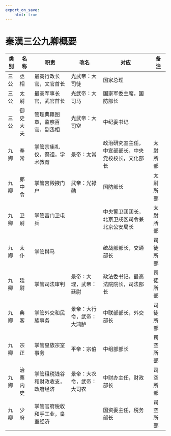 ```yaml
---
export_on_save:
    html: true
---
```


# 秦漢三公九卿概要

类别|名称|职责|改名|对应|备注
--|--|--|--|--|--
三公|丞相|最高行政长官，文官首长|光武帝：大司徒|国家总理|
三公|太尉|最高军事长官，武官首长|光武帝：大司马|国家军委主席，国防部长|
三公|御史大夫|管理典籍图章，监察百官，副丞相|光武帝：大司空|中纪委书记|
九卿|奉常|掌管宗庙礼仪，祭祖，学术教育|景帝：太常|政治研究室主任，中宣部部长，中央党校校长，文化部长|太尉所部
九卿|郎中令|掌管宫殿掖门户|武帝：光禄勋|国防部长|太尉所部
九卿|卫尉|掌管宫门卫屯兵||中央警卫团团长，北京卫戍区司令兼北京公安局长|太尉所部
九卿|太仆|掌管舆马||统战部部长，交通部长|司徒所部
九卿|廷尉|掌管司法审判|景帝：大理，武帝：廷尉|政法委书记，最高法院院长，司法部长|司徒所部
九卿|典客|掌管外交和民族事务|景帝：大行令，武帝：大鸿胪|中联部部长，外交部长|司徒所部
九卿|宗正|掌管皇族宗室事务|平帝：宗伯|中组部部长|司空所部
九卿|治粟内史|掌管租税钱谷和财政收支，政府经济|景帝：大农令，武帝：大司农|中财办主任，财政部长|司空所部
九卿|少府|掌管官府税收和手工业，皇室经济||国资委主任，税务部长|司空所部